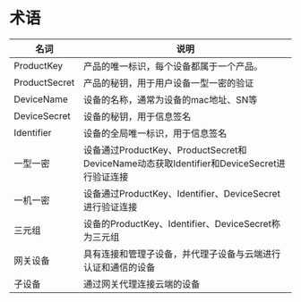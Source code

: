 # 术语

| **名词**      | **说明**                                                     |
| ------------- | ------------------------------------------------------------ |
| ProductKey    | 产品的唯一标识，每个设备都属于一个产品。                                               |
| ProductSecret | 产品的秘钥，用于用户设备一型一密的验证                       |
| DeviceName    | 设备的名称，通常为设备的mac地址、SN等                    |
| DeviceSecret  | 设备的秘钥，用于信息签名                                 |
| Identifier    | 设备的全局唯一标识，用于信息签名                         |
| 一型一密      | 设备通过ProductKey、ProductSecret和DeviceName动态获取Identifier和DeviceSecret进行验证连接 |
| 一机一密      | 设备通过ProductKey、Identifier、DeviceSecret进行验证连接     |
| 三元组        | 设备的ProductKey、Identifier、DeviceSecret称为三元组         |
| 网关设备      | 具有连接和管理子设备，并代理子设备与云端进行认证和通信的设备    |
| 子设备       |通过网关代理连接云端的设备        |

